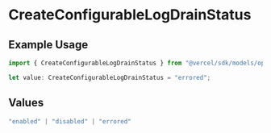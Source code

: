 # CreateConfigurableLogDrainStatus

## Example Usage

```typescript
import { CreateConfigurableLogDrainStatus } from "@vercel/sdk/models/operations/createconfigurablelogdrain.js";

let value: CreateConfigurableLogDrainStatus = "errored";
```

## Values

```typescript
"enabled" | "disabled" | "errored"
```